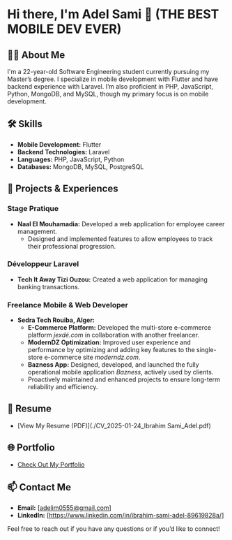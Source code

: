 # Hi there, I'm Adel Sami 👋 (THE BEST MOBILE DEV EVER)

## 👨‍💻 About Me
I'm a 22-year-old Software Engineering student currently pursuing my Master’s degree. I specialize in mobile development with Flutter and have backend experience with Laravel. I’m also proficient in PHP, JavaScript, Python, MongoDB, and MySQL, though my primary focus is on mobile development.

## 🛠️ Skills
- **Mobile Development:** Flutter  
- **Backend Technologies:** Laravel  
- **Languages:** PHP, JavaScript, Python  
- **Databases:** MongoDB, MySQL, PostgreSQL  

## 🌟 Projects & Experiences

### **Stage Pratique**  
- **Naal El Mouhamadia:** Developed a web application for employee career management.  
  - Designed and implemented features to allow employees to track their professional progression.  

### **Développeur Laravel**  
- **Tech It Away Tizi Ouzou:** Created a web application for managing banking transactions.  

### **Freelance Mobile & Web Developer**  
- **Sedra Tech Rouiba, Alger:**  
  - **E-Commerce Platform:** Developed the multi-store e-commerce platform *jexdé.com* in collaboration with another freelancer.  
  - **ModernDZ Optimization:** Improved user experience and performance by optimizing and adding key features to the single-store e-commerce site *moderndz.com*.  
  - **Bazness App:** Designed, developed, and launched the fully operational mobile application *Bazness*, actively used by clients.  
  - Proactively maintained and enhanced projects to ensure long-term reliability and efficiency.  

## 📝 Resume
- [View My Resume (PDF)](./CV_2025-01-24_Ibrahim Sami_Adel.pdf)  

## 🌐 Portfolio
- [Check Out My Portfolio](https://samidev016.github.io/SamiPorftoflio/)  

## 📫 Contact Me
- **Email:** [adelim0555@gmail.com]  
- **LinkedIn:** [https://www.linkedin.com/in/ibrahim-sami-adel-89619828a/]  

Feel free to reach out if you have any questions or if you’d like to connect!
